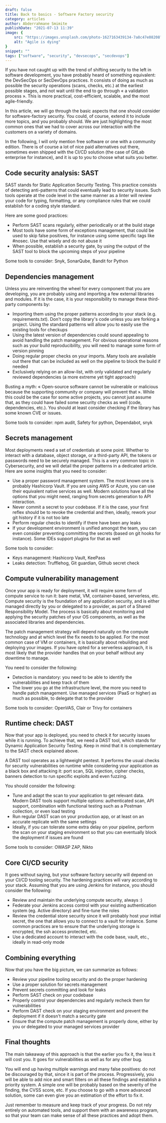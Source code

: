 ```yaml
---
draft: false
title: Back to basics - Software Factory security
category: articles
author: Abderrahmane Smimite
publishDate: "2021-07-13 11:39"
image: {
    src: "https://images.unsplash.com/photo-1627163439134-7a8c47e08208?&fit=crop&w=430&h=240",
    alt: "Agile is dying"
}
snippet: ""
tags: ["software", "security", "devsecops", "secdevops"]
---
```



If you have not caught up with the trend of shifting security to the left in software development, you have probably heard of something equivalent: the DevSecOps or SecDevOps practices. It consists of doing as much as possible the security operations (scans, checks, etc.) at the earliest possible stages, and not wait until the end to go through « a validation process ». This is more practical, cost-efficient, scalable, and the most agile-friendly.

In this article, we will go through the basic aspects that one should consider for software-factory security. You could, of course, extend it to include more topics, and you probably should. We are just highlighting the most common ones that we had to cover across our interaction with the customers on a variety of domains.

In the following, I will only mention free software or one with a community edition. There is of course a lot of nice paid alternatives out there, sometimes even shipped with the CI/CD solution (the case of GitLab enterprise for instance), and it is up to you to choose what suits you better.

## Code security analysis: SAST
SAST stands for Static Application Security Testing. This practice consists of detecting anti-patterns that could eventually lead to security issues. Such tools operate at the code level in the same manner as a linter will review your code for typing, formatting, or any compliance rules that we could establish for a coding style standard.

Here are some good practices:

- Perform SAST scans regularly, either periodically or at the build stage
- Most tools have some form of exceptions management, that could be used to skip false positives, for instance using some specific tags like #nosec. Use that wisely and do not abuse it
- When possible, establish a security gate, by using the output of the SAST tool to block the upcoming steps of your pipeline

Some tools to consider: Snyk, SonarQube, Bandit for Python

## Dependencies management
Unless you are reinventing the wheel for every component that you are developing, you are probably using and importing a few external libraries and modules. If it is the case, it is your responsibility to manage these third-party components by:
- Importing them using the proper patterns according to your stack (e.g. requirements.txt). Don't copy the library's code unless you are forking a project. Using the standard patterns will allow you to easily use the existing tools for checkups
- Using the latest version of dependencies could sound appealing to avoid handling the patch management. For obvious operational reasons such as your build reproducibility, you will need to manage some form of version pinning
- Doing regular proper checks on your imports. Many tools are available out there that can be included as well on the pipeline to block the build if needed
- Exclusively relying on an allow-list, with only validated and regularly reviewed dependencies (a more extreme yet tight approach)

Busting a myth: « Open-source software cannot be vulnerable or malicious because the supporting community or company will prevent that ». While this could be the case for some active projects, you cannot just assume that, as they could have failed some security checks as well (code, dependencies, etc.). You should at least consider checking if the library has some known CVE or issues.

Some tools to consider: npm audit, Safety for python, Dependabot, snyk

## Secrets management
Most deployments need a set of credentials at some point. Whether to interact with a database, object storage, or a third-party API, the tokens or passwords need to be securely managed.
This is a very common topic in Cybersecurity, and we will detail the proper patterns in a dedicated article. Here are some insights that you need to consider:
- Use a proper password management system. The most known one is probably Hashicorp Vault. If you are using AWS or Azure, you can use their equivalent native services as well. Modern solutions have all the options that you might need, ranging from secrets generation to API interaction.
- Never commit a secret to your codebase. If it is the case, your first reflex should be to revoke the credential and then, ideally, rework your git history if it is not too late
- Perform regular checks to identify if there have been any leaks
- If your development environment is unified amongst the team, you can even consider preventing committing the secrets (based on git hooks for instance). Some IDEs support plugins for that as well

Some tools to consider:
- Keys management: Hashicorp Vault, KeePass
- Leaks detection: Trufflehog, Git guardian, Github secret check

## Compute vulnerability management
Once your app is ready for deployment, it will require some form of compute service to run it: bare metal, VM, container-based, serverless, etc. Compute security is the foundation of any application security, and is either managed directly by you or delegated to a provider, as part of a Shared Responsibility Model. The process is basically about monitoring and applying the security patches of your OS components, as well as the associated libraries and dependencies.

The patch management strategy will depend naturally on the compute technology and at which level the fix needs to be applied. For the most common case of VM or containers, it is basically about rebuilding and deploying your images. If you have opted for a serverless approach, it is most likely that the provider handles that on your behalf without any downtime to manage.

You need to consider the following:
- Detection is mandatory: you need to be able to identify the vulnerabilities and keep track of them
- The lower you go at the infrastructure level, the more you need to handle patch management. Use managed services (PaaS or higher) as much as possible, to delegate that to the provider

Some tools to consider: OpenVAS, Clair or Trivy for containers

## Runtime check: DAST
Now that your app is deployed, you need to check it for security issues while it is running. To achieve that, we need a DAST tool, which stands for Dynamic Application Security Testing. Keep in mind that it is complementary to the SAST check explained above.

A DAST tool operates as a lightweight pentest. It performs the usual checks for security vulnerabilities on runtime while considering your application as a black box and attacking it: port scan, SQL injection, cipher checks, banners detection to run specific exploits and even fuzzing.

You should consider the following:
- Tune and adapt the scan to your application to get relevant data. Modern DAST tools support multiple options: authenticated scan, API support, combination with functional testing such as a Postman collection, or even load testing
- Run regular DAST scan on your production app, or at least on an accurate replicate with the same settings
- Ideally, if you can tolerate some extra delay on your pipeline, perform the scan on your staging environment so that you can eventually block the deployment if issues are found

Some tools to consider: OWASP ZAP, Nikto

## Core CI/CD security
It goes without saying, but your software factory security will depend on your CI/CD tooling security. The hardening practices will vary according to your stack. Assuming that you are using Jenkins for instance, you should consider the following:
- Review and maintain the underlying compute security, always :)
- Federate your Jenkins access control with your existing authentication system (eg. Active directory) and fine-tune the roles
- Review the credential store security since it will probably host your initial secret, the one that allows you to connect to a vault for instance. Some common practices are to ensure that the underlying storage is encrypted, the ssh access protected, etc.
- Use a dedicated account to interact with the code base, vault, etc., ideally in read-only mode

## Combining everything
Now that you have the big picture, we can summarize as follows:
- Review your pipeline tooling security and do the proper hardening
- Use a proper solution for secrets management
- Prevent secrets committing and look for leaks
- Perform SAST check on your codebase
- Properly control your dependencies and regularly recheck them for vulnerabilities
- Perform DAST check on your staging environment and prevent the deployment if it doesn't match a security gate
- Ensure that the compute patch management is properly done, either by you or delegated to your managed services provider

## Final thoughts
The main takeaway of this approach is that the earlier you fix it, the less it will cost you. It goes for vulnerabilities as well as for any other bug.

You will end up having multiple warnings and many false positives: do not be discouraged by that, since it is part of the process. Progressively, you will be able to add nice and smart filters on all these findings and establish a priority system. A simple one will be probably based on the severity of the finding, the CVSS score, etc. If you choose to go with a more advanced solution, some can even give you an estimation of the effort to fix it.

Just remember to measure and keep track of your progress. Do not rely entirely on automated tools, and support them with an awareness program, so that your team can make sense of all these practices and adopt them.